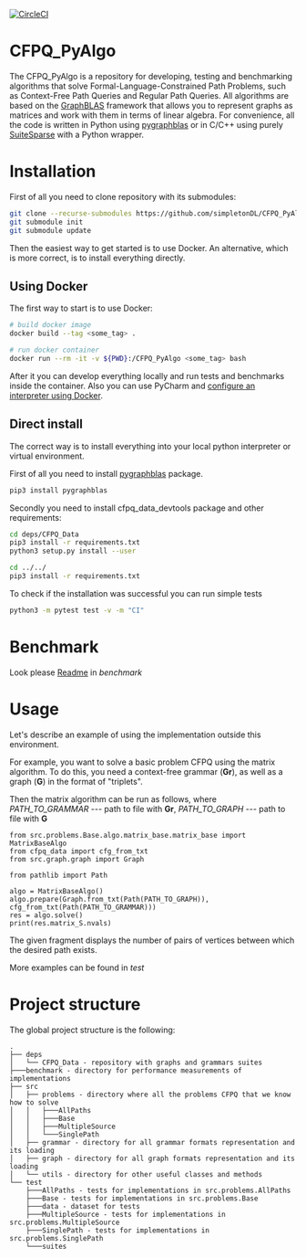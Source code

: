 [![CircleCI](https://circleci.com/gh/JetBrains-Research/CFPQ_PyAlgo/tree/master.svg?style=svg)](https://circleci.com/gh/JetBrains-Research/CFPQ_PyAlgo/tree/master)

# CFPQ_PyAlgo
The CFPQ_PyAlgo is a repository for developing, testing and benchmarking algorithms that solve Formal-Language-Constrained Path Problems, such as Context-Free Path Queries and Regular Path Queries. All algorithms are based on the [GraphBLAS](http://graphblas.org/index.php?title=Graph_BLAS_Forum) framework that allows you to represent graphs as matrices and work with them in terms of linear algebra. For convenience, all the code is written in Python using [pygraphblas](https://github.com/michelp/pygraphblas) or in C/C++ using purely [SuiteSparse](https://github.com/DrTimothyAldenDavis/SuiteSparse/tree/master/GraphBLAS) with a Python wrapper. 

# Installation
First of all you need to clone repository with its submodules:

```bash
git clone --recurse-submodules https://github.com/simpletonDL/CFPQ_PyAlgo.git 
git submodule init
git submodule update
```
Then the easiest way to get started is to use Docker. An alternative, which is more correct, is to install everything directly.

## Using Docker
The first way to start is to use Docker:

```bash
# build docker image
docker build --tag <some_tag> .

# run docker container
docker run --rm -it -v ${PWD}:/CFPQ_PyAlgo <some_tag> bash
```
After it you can develop everything locally and run tests and benchmarks inside the container. Also you can use PyCharm and [configure an interpreter using Docker]( https://www.jetbrains.com/help/pycharm/using-docker-as-a-remote-interpreter.html).

## Direct install
The correct way is to install everything into your local python interpreter or virtual environment.

First of all you need to install [pygraphblas](https://github.com/michelp/pygraphblas) package.
```bash
pip3 install pygraphblas
```
Secondly you need to install cfpq_data_devtools package and other requirements:

```bash
cd deps/CFPQ_Data
pip3 install -r requirements.txt
python3 setup.py install --user

cd ../../
pip3 install -r requirements.txt
```
To check if the installation was successful you can run simple tests
```bash
python3 -m pytest test -v -m "CI"
```
# Benchmark
Look please [Readme](https://github.com/JetBrains-Research/CFPQ_PyAlgo/blob/master/benchmark/README.md) in *benchmark*

# Usage

Let's describe an example of using the implementation outside this environment.

For example, you want to solve a basic problem CFPQ using the matrix algorithm. To do this, you need a context-free grammar (**Gr**), as well as a graph (**G**) in the format of "triplets". 

Then the matrix algorithm can be run as follows, where *PATH_TO_GRAMMAR* --- path to file with **Gr**, *PATH_TO_GRAPH* --- path to file with **G**

```cython
from src.problems.Base.algo.matrix_base.matrix_base import MatrixBaseAlgo
from cfpq_data import cfg_from_txt
from src.graph.graph import Graph

from pathlib import Path

algo = MatrixBaseAlgo()
algo.prepare(Graph.from_txt(Path(PATH_TO_GRAPH)), cfg_from_txt(Path(PATH_TO_GRAMMAR)))
res = algo.solve()
print(res.matrix_S.nvals)
```
The given fragment displays the number of pairs of vertices between which the desired path exists.

More examples can be found in *test*

# Project structure
The global project structure is the following:

```
.
├── deps
│   └── CFPQ_Data - repository with graphs and grammars suites
├───benchmark - directory for performance measurements of implementations
├── src
│   ├── problems - directory where all the problems CFPQ that we know how to solve
│   │   ├───AllPaths
│   │   ├───Base
│   │   ├───MultipleSource
│   │   └───SinglePath
│   ├── grammar - directory for all grammar formats representation and its loading  
│   ├── graph - directory for all graph formats representation and its loading
│   └── utils - directory for other useful classes and methods
└── test
    ├───AllPaths - tests for implementations in src.problems.AllPaths
    ├───Base - tests for implementations in src.problems.Base
    ├───data - dataset for tests
    ├───MultipleSource - tests for implementations in src.problems.MultipleSource
    ├───SinglePath - tests for implementations in src.problems.SinglePath
    └───suites

```
